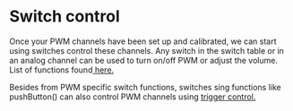 # Switch control

Once your PWM channels have been set up and calibrated, we can start using switches control these channels. Any switch in the switch table or in an analog channel can be used to turn on/off PWM or adjust the volume. List of functions found[ here.](../../../switch-library/pwm-circuit-control.md)

Besides from PWM specific switch functions, switches sing functions like pushButton() can also control PWM channels using [trigger control.](trigger-control.md)
